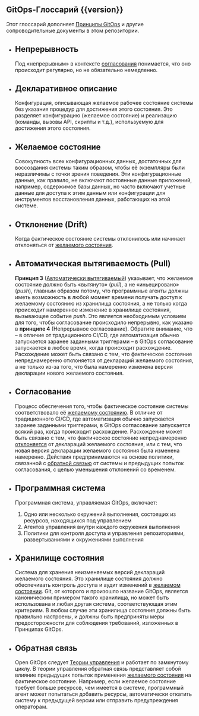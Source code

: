 ## GitOps-Глоссарий {{version}}

Этот глоссарий дополняет [Принципы GitOps](./PRINCIPLES_ru.md) и другие сопроводительные документы в этом репозитории.

- ## Непрерывность

    Под «непрерывным» в контексте [согласования](#согласование) понимается, что оно происходит регулярно, но не обязательно немедленно.

- ## Декларативное описание

    Конфигурация, описывающая желаемое рабочее состояние системы без указания процедур для достижения этого состояния. Это разделяет конфигурацию (желаемое состояние) и реализацию (команды, вызовы API, скрипты и т.д.), используемую для достижения этого состояния.

- ## Желаемое состояние

    Совокупность всех конфигурационных данных, достаточных для воссоздания системы таким образом, чтобы её экземпляры были неразличимы с точки зрения поведения.
    Эти конфигурационные данные, как правило, не включают постоянные данные приложений, например, содержимое базы данных, но часто включают учетные данные для доступа к этим данным или конфигурации для инструментов восстановления данных, работающих на этой системе.

- ## Отклонение (Drift)

    Когда фактическое состояние системы отклонилось или начинает отклоняться от [желаемого состояния](#желаемое-состояние).

- ## Автоматическая вытягиваемoсть (Pull)
    
    **Принцип 3** ([Автоматически вытягиваемый](./PRINCIPLES_ru.md)) указывает, что желаемое состояние должно быть «вытянуто» (*pull*), а не «иньецировано» (*push*), главным образом потому, что программные агенты должны иметь возможность в любой момент времени получать доступ к желаемому состоянию из хранилища состояния, а не только когда происходит намеренное изменение в хранилище состояния, вызывающее событие *push*. Это является необходимым условием для того, чтобы согласование происходило непрерывно, как указано в **принципе 4** (Непрерывное согласование). Обратите внимание, что – в отличие от традиционного CI/CD, где автоматизация обычно запускается заранее заданными триггерами – в GitOps согласование запускается в любое время, когда происходит расхождение. Расхождение может быть связано с тем, что фактическое состояние непреднамеренно отклоняется от деклараций желаемого состояния, а не только из-за того, что была намеренно изменена версия декларации нового желаемого состояния.

- ## Согласование

    Процесс обеспечения того, чтобы фактическое состояние системы соответствовало её [желаемому состоянию](#желаемое-состояние).
    В отличие от традиционного CI/CD, где автоматизация обычно запускается заранее заданными триггерами, в GitOps согласование запускается всякий раз, когда происходит расхождение. Расхождение может быть связано с тем, что фактическое состояние непреднамеренно [отклоняется](#отклонение-drift) от деклараций желаемого состояния, или с тем, что новая версия декларации желаемого состояния была изменена намеренно.
    Действия предпринимаются на основе политики, связанной с [обратной связью](#обратная-связь) от системы и предыдущих попыток согласования, с целью уменьшения отклонений со временем.

- ## Программная система

    Программная система, управляемая GitOps, включает:

    1. Одно или несколько окружений выполнения, состоящих из ресурсов, находящихся под управлением
    1. Агентов управления внутри каждого окружения выполнения
    1. Политики для контроля доступа и управления репозиториями, развертываниями и окружениями выполнения

- ## Хранилище состояния

    Система для хранения неизменяемых версий деклараций желаемого состояния. Это хранилище состояния должно обеспечивать контроль доступа и аудит изменений в [желаемом состоянии](#Желаемое-состояние). Git, от которого и произошло название GitOps, является каноническим примером такого хранилища, но может быть использована и любая другая система, соответствующая этим критериям.
    В любом случае эти хранилища состояния должны быть правильно настроены, и должны быть предприняты меры предосторожности для соблюдения требований, изложенных в Принципах GitOps.


- ## Обратная связь

    Open GitOps следует [Теории управления](https://ru.wikipedia.org/wiki/%D0%A2%D0%B5%D0%BE%D1%80%D0%B8%D1%8F_%D1%83%D0%BF%D1%80%D0%B0%D0%B2%D0%BB%D0%B5%D0%BD%D0%B8%D1%8F) и работает по замкнутому циклу. В теории управления обратная связь представляет собой влияние предыдущих попыток применения [желаемого состояния](#Желаемое-состояние) на фактическое состояние. Например, если желаемое состояние требует больше ресурсов, чем имеется в системе, программный агент может попытаться добавить ресурсы, автоматически откатить систему к предыдущей версии или отправить предупреждения операторам.

